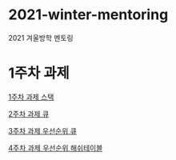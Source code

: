 # 2021-winter-mentoring
2021 겨울방학 멘토링

# 1주차 과제

[1주차 과제 스택](./week1_hw.md)

[2주차 과제 큐](./week2_hw.md)

[3주차 과제 우선순위 큐](./week3_hw.md)

[4주차 과제 우선순위 해쉬테이블](./week4_hw.md)

